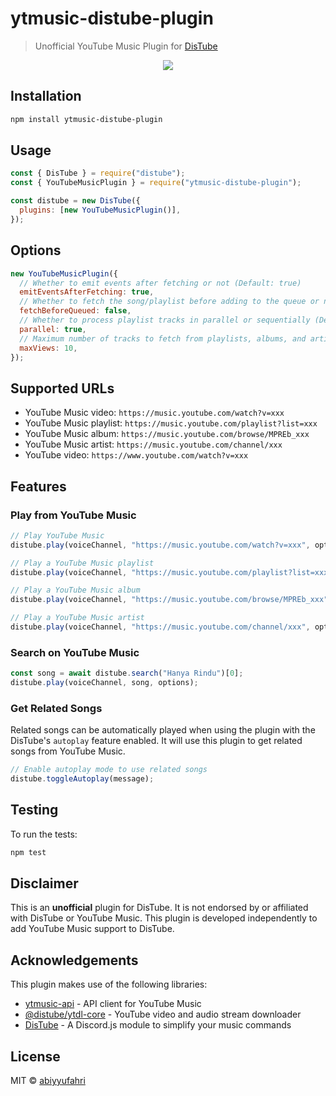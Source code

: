 # ytmusic-distube-plugin

> Unofficial YouTube Music Plugin for [DisTube](https://distube.js.org)

<div align="center">
  <a href="https://nodei.co/npm/ytmusic-distube-plugin"><img src="https://nodei.co/npm/ytmusic-distube-plugin.png?downloads=true&downloadRank=true&stars=true"></a>
</div>

## Installation

```sh
npm install ytmusic-distube-plugin
```

## Usage

```js
const { DisTube } = require("distube");
const { YouTubeMusicPlugin } = require("ytmusic-distube-plugin");

const distube = new DisTube({
  plugins: [new YouTubeMusicPlugin()],
});
```

## Options

```js
new YouTubeMusicPlugin({
  // Whether to emit events after fetching or not (Default: true)
  emitEventsAfterFetching: true,
  // Whether to fetch the song/playlist before adding to the queue or not (Default: false)
  fetchBeforeQueued: false,
  // Whether to process playlist tracks in parallel or sequentially (Default: true)
  parallel: true,
  // Maximum number of tracks to fetch from playlists, albums, and artists (Default: 10)
  maxViews: 10,
});
```

## Supported URLs

- YouTube Music video: `https://music.youtube.com/watch?v=xxx`
- YouTube Music playlist: `https://music.youtube.com/playlist?list=xxx`
- YouTube Music album: `https://music.youtube.com/browse/MPREb_xxx`
- YouTube Music artist: `https://music.youtube.com/channel/xxx`
- YouTube video: `https://www.youtube.com/watch?v=xxx`

## Features

### Play from YouTube Music

```js
// Play YouTube Music
distube.play(voiceChannel, "https://music.youtube.com/watch?v=xxx", options);

// Play a YouTube Music playlist
distube.play(voiceChannel, "https://music.youtube.com/playlist?list=xxx", options);

// Play a YouTube Music album
distube.play(voiceChannel, "https://music.youtube.com/browse/MPREb_xxx", options);

// Play a YouTube Music artist
distube.play(voiceChannel, "https://music.youtube.com/channel/xxx", options);
```

### Search on YouTube Music

```js
const song = await distube.search("Hanya Rindu")[0];
distube.play(voiceChannel, song, options);
```

### Get Related Songs

Related songs can be automatically played when using the plugin with the DisTube's `autoplay` feature enabled. It will use this plugin to get related songs from YouTube Music.

```js
// Enable autoplay mode to use related songs
distube.toggleAutoplay(message);
```

## Testing

To run the tests:

```sh
npm test
```

## Disclaimer

This is an **unofficial** plugin for DisTube. It is not endorsed by or affiliated with DisTube or YouTube Music. This plugin is developed independently to add YouTube Music support to DisTube.

## Acknowledgements

This plugin makes use of the following libraries:
- [ytmusic-api](https://github.com/valeriansaliou/ytmusic-api) - API client for YouTube Music
- [@distube/ytdl-core](https://github.com/distubejs/ytdl-core) - YouTube video and audio stream downloader
- [DisTube](https://distube.js.org/) - A Discord.js module to simplify your music commands

## License

MIT © [abiyyufahri](https://github.com/abiyyufahri)
